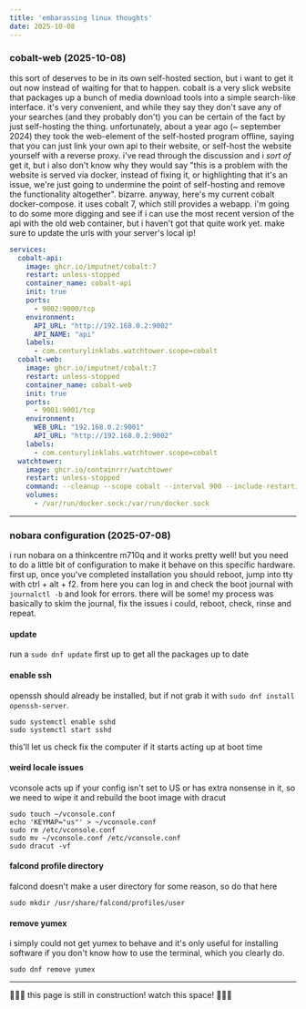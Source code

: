 ```yaml
---
title: 'embarassing linux thoughts'
date: 2025-10-08
---
```


### cobalt-web (2025-10-08)
this sort of deserves to be in its own self-hosted section, but i want to get it out now instead of waiting for that to happen. cobalt is a very slick website that packages up a bunch of media download tools into a simple search-like interface. it's very convenient, and while they say they don't save any of your searches (and they probably don't) you can be certain of the fact by just self-hosting the thing. unfortunately, about a year ago (~ september 2024) they took the web-element of the self-hosted program offline, saying that you can just link your own api to their website, or self-host the website yourself with a reverse proxy. i've read through the discussion and i _sort of_ get it, but i also don't know why they would say "this is a problem with the website is served via docker, instead of fixing it, or highlighting that it's an issue, we're just going to undermine the point of self-hosting and remove the functionality altogether". bizarre. anyway, here's my current cobalt docker-compose. it uses cobalt 7, which still provides a webapp. i'm going to do some more digging and see if i can use the most recent version of the api with the old web container, but i haven't got that quite work yet. make sure to update the urls with your server's local ip!

```yml
services:
  cobalt-api:
    image: ghcr.io/imputnet/cobalt:7
    restart: unless-stopped
    container_name: cobalt-api
    init: true
    ports:
      - 9002:9000/tcp
    environment:
      API_URL: "http://192.168.0.2:9002"
      API_NAME: "api"
    labels:
      - com.centurylinklabs.watchtower.scope=cobalt
  cobalt-web:
    image: ghcr.io/imputnet/cobalt:7
    restart: unless-stopped
    container_name: cobalt-web
    init: true
    ports:
      - 9001:9001/tcp
    environment:
      WEB_URL: "192.168.0.2:9001"
      API_URL: "http://192.168.0.2:9002"
    labels:
      - com.centurylinklabs.watchtower.scope=cobalt
  watchtower:
    image: ghcr.io/containrrr/watchtower
    restart: unless-stopped
    command: --cleanup --scope cobalt --interval 900 --include-restarting
    volumes:
      - /var/run/docker.sock:/var/run/docker.sock
```

---

### nobara configuration (2025-07-08)
i run nobara on a thinkcentre m710q and it works pretty well! but you need to do a little bit of configuration to make it behave on this specific hardware. first up, once you've completed installation you should reboot, jump into tty with ctrl + alt + f2. from here you can log in and check the boot journal with `journalctl -b` and look for errors. there will be some! my process was basically to skim the journal, fix the issues i could, reboot, check, rinse and repeat.

#### update
run a `sudo dnf update` first up to get all the packages up to date

#### enable ssh
openssh should already be installed, but if not grab it with `sudo dnf install openssh-server`. 

```
sudo systemctl enable sshd
sudo systemctl start sshd
```

this'll let us check fix the computer if it starts acting up at boot time

#### weird locale issues
vconsole acts up if your config isn't set to US or has extra nonsense in it, so we need to wipe it and rebuild the boot image with dracut

```
sudo touch ~/vconsole.conf
echo 'KEYMAP="us"' > ~/vconsole.conf
sudo rm /etc/vconsole.conf
sudo mv ~/vconsole.conf /etc/vconsole.conf
sudo dracut -vf
```

#### falcond profile directory
falcond doesn't make a user directory for some reason, so do that here

`sudo mkdir /usr/share/falcond/profiles/user`

#### remove yumex
i simply could not get yumex to behave and it's only useful for installing software if you don't know how to use the terminal, which you clearly do.

`sudo dnf remove yumex`

<!-- i've been using linux part-time for years now! i like to think of myself as pretty level headed about its strengths and weakenesses as someone who actually goes outside and is friends with people who aren't nerds, so i think this 

programs i like
aliases
dotfiles
fedora
servers
docker -->

---

🚧👷‍♂️ this page is still in construction! watch this space! 👷‍♀️🚧
